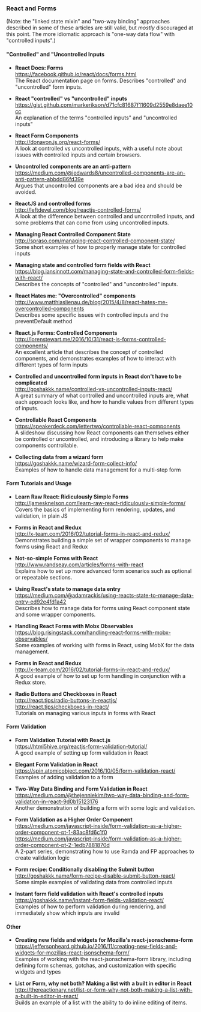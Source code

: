 ### React and Forms

(Note: the "linked state mixin" and "two-way binding" approaches described in some of these articles are still valid, but _mostly_ discouraged at this point.  The more idiomatic approach is "one-way data flow" with "controlled inputs".)


#### "Controlled" and "Uncontrolled Inputs

- **React Docs: Forms**  
  https://facebook.github.io/react/docs/forms.html  
  The React documentation page on forms.  Describes "controlled" and "uncontrolled" form inputs.
  
- **React "controlled" vs "uncontrolled" inputs**  
  https://gist.github.com/markerikson/d71cfc81687f11609d2559e8daee10cc  
  An explanation of the terms "controlled inputs" and "uncontrolled inputs"

- **React Form Components**  
  http://donavon.js.org/react-forms/  
  A look at controlled vs uncontrolled inputs, with a useful note about issues with controlled inputs and certain browsers.
  
- **Uncontrolled components are an anti-pattern**  
  https://medium.com/@jedwards8/uncontrolled-components-are-an-anti-pattern-abbdd86fd39e  
  Argues that uncontrolled components are a bad idea and should be avoided.
  
- **ReactJS and controlled forms**  
  http://leftdevel.com/blog/reactjs-controlled-forms/  
  A look at the difference between controlled and uncontrolled inputs, and some problems that can come from using uncontrolled inputs.
  
- **Managing React Controlled Component State**  
  http://spraso.com/managing-react-controlled-component-state/  
  Some short examples of how to properly manage state for controlled inputs

- **Managing state and controlled form fields with React**  
  https://blog.iansinnott.com/managing-state-and-controlled-form-fields-with-react/  
  Describes the concepts of "controlled" and "uncontrolled" inputs.  
  
- **React Hates me: "Overcontrolled" components**  
  http://www.matthiaslienau.de/blog/2015/4/8/react-hates-me-overcontrolled-components  
  Describes some specific issues with controlled inputs and the preventDefault method
  
- **React.js Forms: Controlled Components**  
  http://lorenstewart.me/2016/10/31/react-js-forms-controlled-components/  
  An excellent article that describes the concept of controlled components, and demonstrates examples of how to interact with different types of form inputs
  
- **Controlled and uncontrolled form inputs in React don't have to be complicated**  
  http://goshakkk.name/controlled-vs-uncontrolled-inputs-react/  
  A great summary of what controlled and uncontrolled inputs are, what each approach looks like, and how to handle values from different types of inputs.
  
- **Controllable React Components**  
  https://speakerdeck.com/lettertwo/controllable-react-components  
  A slideshow discussing how React components can themselves either be controlled or uncontrolled, and introducing a library to help make components controllable.
  
- **Collecting data from a wizard form**  
  https://goshakkk.name/wizard-form-collect-info/  
  Examples of how to handle data management for a multi-step form


#### Form Tutorials and Usage

- **Learn Raw React: Ridiculously Simple Forms**  
  http://jamesknelson.com/learn-raw-react-ridiculously-simple-forms/  
  Covers the basics of implementing form rendering, updates, and validation, in plain JS
  
- **Forms in React and Redux**  
  http://x-team.com/2016/02/tutorial-forms-in-react-and-redux/  
  Demonstrates building a simple set of wrapper components to manage forms using React and Redux
  
- **Not-so-simple Forms with React**  
  http://www.randseay.com/articles/forms-with-react  
  Explains how to set up more advanced form scenarios such as optional or repeatable sections.
  
- **Using React's state to manage data entry**  
  https://medium.com/@adamrackis/using-reacts-state-to-manage-data-entry-ed92e4fd1a42  
  Describes how to manage data for forms using React component state and some wrapper components.
  
- **Handling React Forms with Mobx Observables**  
  https://blog.risingstack.com/handling-react-forms-with-mobx-observables/  
  Some examples of working with forms in React, using MobX for the data management.
  
- **Forms in React and Redux**  
  http://x-team.com/2016/02/tutorial-forms-in-react-and-redux/  
  A good example of how to set up form handling in conjunction with a Redux store.
  
- **Radio Buttons and Checkboxes in React**  
  http://react.tips/radio-buttons-in-reactjs/  
  http://react.tips/checkboxes-in-react/  
  Tutorials on managing various inputs in forms with React
  
  
#### Form Validation

- **Form Validation Tutorial with React.js**  
  https://html5hive.org/reactjs-form-validation-tutorial/  
  A good example of setting up form validation in React
  
- **Elegant Form Validation in React**  
  https://spin.atomicobject.com/2016/10/05/form-validation-react/  
  Examples of adding validation to a form
  
- **Two-Way Data Binding and Form Validation in React**  
  https://medium.com/@thejenniekim/two-way-data-binding-and-form-validation-in-react-9d0b15123176  
  Another demonstration of building a form with some logic and validation.
  
- **Form Validation as a Higher Order Component**  
  https://medium.com/javascript-inside/form-validation-as-a-higher-order-component-pt-1-83ac8fd6c1f0  
  https://medium.com/javascript-inside/form-validation-as-a-higher-order-component-pt-2-1edb7881870d  
  A 2-part series, demonstrating how to use Ramda and FP approaches to create validation logic
  
- **Form recipe: Conditionally disabling the Submit button**  
  http://goshakkk.name/form-recipe-disable-submit-button-react/  
  Some simple examples of validating data from controlled inputs
  
- **Instant form field validation with React's controlled inputs**  
  https://goshakkk.name/instant-form-fields-validation-react/  
  Examples of how to perform validation during rendering, and immediately show which inputs are invalid
  

#### Other

- **Creating new fields and widgets for Mozilla's react-jsonschema-form**  
  https://jeffersonheard.github.io/2016/11/creating-new-fields-and-widgets-for-mozillas-react-jsonschema-form/  
  Examples of working with the react-jsonschema-form library, including defining form schemas, gotchas, and customization with specific widgets and types
  
- **List or Form, why not both? Making a list with a built in editor in React**  
  http://thereactionary.net/list-or-form-why-not-both-making-a-list-with-a-built-in-editor-in-react/  
  Builds an example of a list with the ability to do inline editing of items.